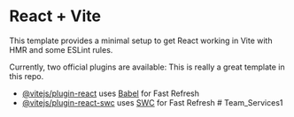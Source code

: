 # React + Vite

This template provides a minimal setup to get React working in Vite with HMR and some ESLint rules.

Currently, two official plugins are available:
This is really a great template in this repo.

- [@vitejs/plugin-react](https://github.com/vitejs/vite-plugin-react/blob/main/packages/plugin-react/README.md) uses [Babel](https://babeljs.io/) for Fast Refresh
- [@vitejs/plugin-react-swc](https://github.com/vitejs/vite-plugin-react-swc) uses [SWC](https://swc.rs/) for Fast Refresh
#   T e a m _ S e r v i c e s 1  
 
